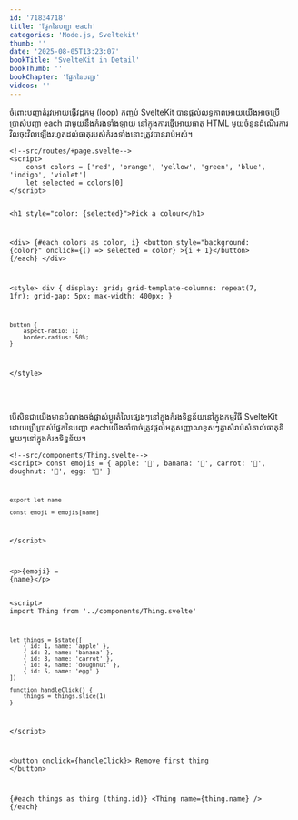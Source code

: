 ```yaml
---
id: '71834718'
title: 'ផ្នែក​នៃ​បញ្ជា each'
categories: 'Node.js, Sveltekit'
thumb: ''
date: '2025-08-05T13:23:07'
bookTitle: 'SvelteKit in Detail'
bookThumb: ''
bookChapter: 'ផ្នែក​នៃ​បញ្ជា'
videos: ''
---
```

<p>ចំពោះ​បញ្ជា​តំរូវ​អោយ​ធ្វើ​វដ្តកម្ម (loop) កញ្ចប់ SvelteKit បាន​ផ្តល់លទ្ធភាព​អោយ​យើង​អាច​ប្រើប្រាស់​បញ្ជា each ជាមួយ​​នឹងកំរង​​ទាំងឡាយ នៅ​ក្នុង​ការធ្វើ​អោយ​ធាតុ HTML មួយ​ចំនួន​ដំណើរការ​វិលចុះ​វិល​ឡើង​រហូត​ដល់​ធាតុ​របស់​កំរង​​ទាំងនោះ​ត្រូវ​បាន​រាប់អស់​។</p><pre><code class="svelte">&lt;!--src/routes/+page.svelte--&gt;
&lt;script&gt;
    const colors = ['red', 'orange', 'yellow', 'green', 'blue', 'indigo', 'violet']
    let selected = colors[0]
&lt;/script&gt;
 
&lt;h1 style="color: {selected}"&gt;Pick a colour&lt;/h1&gt;
 
&lt;div&gt;
    {#each colors as color, i}
        &lt;button
            style="background: {color}"
            onclick={() =&gt; selected = color}
        &gt;{i + 1}&lt;/button&gt;
    {/each}
&lt;/div&gt;
 
&lt;style&gt;
    div {
        display: grid;
        grid-template-columns: repeat(7, 1fr);
        grid-gap: 5px;
        max-width: 400px;
    }
 
    button {
        aspect-ratio: 1;
        border-radius: 50%;
    }
&lt;/style&gt;</code></pre><p>&nbsp;</p><p>បើ​សិន​ជា​យើង​មាន​បំណង​ចង់​ផ្លាស់ប្តូរ​តំលៃ​ផ្សេង​ៗ​នៅ​ក្នុង​កំរង​ទិន្នន័យ​នៅ​ក្នុង​កម្មវិធី SvelteKit ដោយ​ប្រើប្រាស់​ផ្នែក​នៃ​បញ្ជា each ​យើង​ចាំបាច់​ត្រូវ​ផ្តល់​អត្តសញ្ញាណ​​ខុស​ៗ​គ្នា​សំរាប់​សំគាល់ធាតុ​និមួយ​ៗ​នៅ​ក្នុង​កំរង​ទិន្នន័យ​។</p><pre><code class="svelte">&lt;!--src/components/Thing.svelte--&gt;
&lt;script&gt;
    const emojis = {
	    apple: '🍎',
	    banana: '🍌',
	    carrot: '🥕',
	    doughnut: '🍩',
	    egg: '🥚'
	}
 
    export let name
 
    const emoji = emojis[name]
&lt;/script&gt;
 
&lt;p&gt;{emoji} = {name}&lt;/p&gt;</code></pre><pre><code class="svelte">&lt;script&gt;
    import Thing from '../components/Thing.svelte'
 
    let things = $state([
        { id: 1, name: 'apple' },
        { id: 2, name: 'banana' },
        { id: 3, name: 'carrot' },
        { id: 4, name: 'doughnut' },
        { id: 5, name: 'egg' }
    ])
 
    function handleClick() {
        things = things.slice(1)
    }
&lt;/script&gt;
 
&lt;button onclick={handleClick}&gt;
    Remove first thing
&lt;/button&gt;
 
{#each things as thing (thing.id)}
    &lt;Thing name={thing.name} /&gt;
{/each}</code></pre>